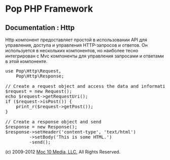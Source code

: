 Pop PHP Framework
=================

Documentation : Http
--------------------

Http компонент предоставляет простой в использовании API для управления, доступа и управления HTTP-запросов и ответов. Он используется в нескольких компонентов, но наиболее тесно интегрирован с Mvc компоненты для управления запросами и ответами в этой компоненте.


<pre>
use Pop\Http\Request,
    Pop\Http\Response;

// Create a request object and access the data and information
$request = new Request();
echo $request->getRequestUri();
if ($request->isPost()) {
    print_r($request->getPost());
}

// Create a response object and send
$response = new Response();
$response->setHeader('content-type', 'text/html')
         ->setBody('<html><body>This is some HTML.</body></html>')
         -send();
</pre>

(c) 2009-2012 [Moc 10 Media, LLC.](http://www.moc10media.com) All Rights Reserved.
